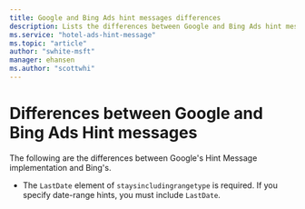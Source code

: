 ```yaml
---
title: Google and Bing Ads hint messages differences
description: Lists the differences between Google and Bing Ads hint messages
ms.service: "hotel-ads-hint-message"
ms.topic: "article"
author: "swhite-msft"
manager: ehansen
ms.author: "scottwhi"
---
```


# Differences between Google and Bing Ads Hint messages

The following are the differences between Google's Hint Message implementation and Bing's.

- The `LastDate` element of `staysincludingrangetype` is required. If you specify date-range hints, you must include `LastDate`.  
